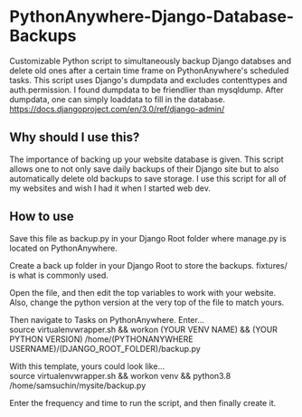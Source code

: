 # PythonAnywhere-Django-Database-Backups
Customizable Python script to simultaneously backup Django databses and delete old ones after a certain time frame on PythonAnywhere's scheduled tasks. This script uses Django's dumpdata and excludes contenttypes and auth.permission. I found dumpdata to be friendlier than mysqldump. After dumpdata, one can simply loaddata to fill in the database.
https://docs.djangoproject.com/en/3.0/ref/django-admin/


## Why should I use this?

The importance of backing up your website database is given. This script allows one to not only save daily backups of their Django site but to also automatically delete old backups to save storage. I use this script for all of my websites and wish I had it when I started web dev.

## How to use

Save this file as backup.py in your Django Root folder where manage.py is located on PythonAnywhere.

Create a back up folder in your Django Root to store the backups. fixtures/ is what is commonly used.

Open the file, and then edit the top variables to work with your website. Also, change the python version at the very top of the file to match yours.

Then navigate to Tasks on PythonAnywhere. Enter...<br/>
source virtualenvwrapper.sh && workon (YOUR VENV NAME) && (YOUR PYTHON VERSION) /home/(PYTHONANYWHERE USERNAME)/(DJANGO_ROOT_FOLDER)/backup.py

With this template, yours could look like...<br/>
source virtualenvwrapper.sh && workon venv && python3.8 /home/samsuchin/mysite/backup.py

Enter the frequency and time to run the script, and then finally create it.
